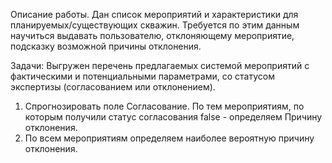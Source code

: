 

Описание работы.
Дан список мероприятий и характеристики для планируемых/существующих скважин. Требуется по этим данным  
научиться выдавать пользователю, отклоняющему мероприятие, подсказку возможной причины отклонения.

Задачи:
Выгружен перечень предлагаемых системой мероприятий с фактическими и потенциальными параметрами, со статусом экспертизы (согласованием или отклонением).

1. Спрогнозировать поле Согласование. По тем мероприятиям, по которым получили статус согласования false - определяем Причину отклонения.
2. По всем мероприятиям определяем наиболее вероятную причину отклонения.
